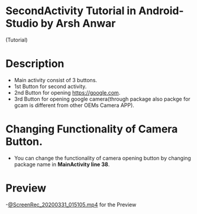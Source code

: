 # SecondActivity Tutorial in Android-Studio by Arsh Anwar
 (Tutorial)

# Description
- Main activity consist of 3 buttons. 
- 1st Button for second activity.
- 2nd Button for opening https://google.com.
- 3rd Button for opening google camera(through package also packge for gcam is different from other OEMs Camera APP).

# Changing Functionality of Camera Button.
- You can change the functionality of camera opening button by changing package name in **MainActivity line 38**.

# Preview

-[@ScreenRec_20200331_015105.mp4](https://github.com/arshanwar/Second-Activity-Tutorial-Android-Studio/blob/master/ScreenRec_20200331_015105.mp4) for the Preview

